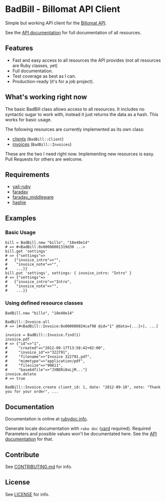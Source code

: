 BadBill - Billomat API Client
===================

Simple but working API client for the [Billomat API][apidocu].

See the [API documentation][apidocu] for full documentation of all resources.

## Features

* Fast and easy access to all resources the API provides
  (not all resources are Ruby classes, yet)
* Full documentation.
* Test coverage as best as I can.
* Production-ready (it's for a job project).

## What's working right now

The basic BadBill class allows access to all resources. It includes no syntactic sugar to work with, instead it just returns the data as a hash. This works for basic usage.

The following resources are currently implemented as its own class:

* [clients](http://www.billomat.com/en/api/invoices/) (`BadBill::Client`)
* [invoices](http://www.billomat.com/en/api/invoices/) (`BadBill::Invoices`)

These are the two I need right now.
Implementing new resources is easy. Pull Requests for others are welcome.

## Requirements

* [yajl-ruby](https://github.com/brianmario/yajl-ruby)
* [faraday](https://github.com/technoweenie/faraday)
* [faraday_middleware](https://github.com/pengwynn/faraday_middleware)
* [hashie](https://github.com/intridea/hashie)

## Examples

### Basic Usage

    bill = BadBill.new "billo", "18e40e14"
    # => #<BadBill:0x00000001319d30 ...>
    bill.get 'settings'
    # => {"settings"=>
    #   {"invoice_intro"=>"",
    #    "invoice_note"=>"",
    #    ...}}
    bill.put 'settings', settings: { invoice_intro: "Intro" }
    # => {"settings"=>
    #   {"invoice_intro"=>"Intro",
    #    "invoice_note"=>"",
    #    ...}}

### Using defined resource classes

    BadBill.new "billo", "18e40e14"

    BadBill::Invoice.all
    # => [#<BadBill::Invoice:0x000000024caf98 @id="1" @data={...}>], ...]

    invoice = BadBill::Invoice.find(1)
    invoice.pdf
    # => {"id"=>"1",
    #     "created"=>"2012-09-17T13:58:42+02:00",
    #     "invoice_id"=>"322791",
    #     "filename"=>"Invoice 322791.pdf",
    #     "mimetype"=>"application/pdf",
    #     "filesize"=>"90811",
    #     "base64file"=>"JVBERi0xLjM..."}
    invoice.delete
    # => true

    BadBill::Invoice.create client_id: 1, date: "2012-09-18", note: "Thank you for your order", ...

## Documentation

Documentation is online at [rubydoc.info](http://rubydoc.info/github/badboy/badbill/master/frames).

Generate locale documentation with `rake doc` ([yard](http://yardoc.org/) required).
Required Parameters and possible values won't be documentated here. See the [API documentation][apidocu] for that.

## Contribute

See [CONTRIBUTING.md](/badboy/badbill/blob/master/CONTRIBUTING.md) for info.

## License

See [LICENSE](/badboy/badbill/blob/master/LICENSE) for info.

[apidocu]: http://www.billomat.com/en/api/
